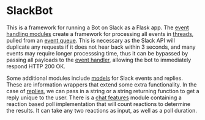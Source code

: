 # SlackBot

This is a framework for running a Bot on Slack as a Flask app.
The [event handling modules](./event_handling) create a framework for 
processing all events in [threads](./event_handling/event_processor), pulled from an [event queue](./event_handling/event_queue).
This is necessary as the Slack API will duplicate any requests if it does not hear back within 3 seconds, 
and many events may require longer processsing time, thus it can be bypassed by passing all payloads to 
the [event handler](./event_handling/event_handler), allowing the bot to immediately respond HTTP 200 OK.

Some additional modules include [models](./models) for Slack events and replies. These are information wrappers
that extend some extra functionality. In the case of [replies](./models/slack_reply), we can pass in a string or a
string returning function to get a reply unique to the user. There is a [chat features](./chat_features) module containing
a reaction based poll implementation that will count reactions to determine the results. It can take any two reactions as input, 
as well as a poll duration.
